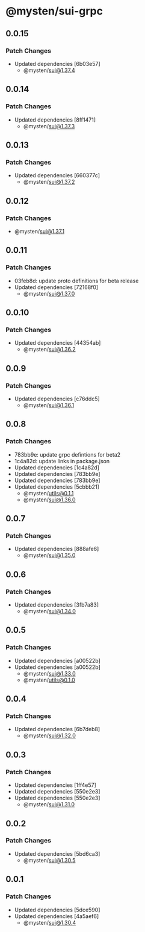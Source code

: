 # @mysten/sui-grpc

## 0.0.15

### Patch Changes

- Updated dependencies [6b03e57]
  - @mysten/sui@1.37.4

## 0.0.14

### Patch Changes

- Updated dependencies [8ff1471]
  - @mysten/sui@1.37.3

## 0.0.13

### Patch Changes

- Updated dependencies [660377c]
  - @mysten/sui@1.37.2

## 0.0.12

### Patch Changes

- @mysten/sui@1.37.1

## 0.0.11

### Patch Changes

- 03feb8d: update proto definitions for beta release
- Updated dependencies [72168f0]
  - @mysten/sui@1.37.0

## 0.0.10

### Patch Changes

- Updated dependencies [44354ab]
  - @mysten/sui@1.36.2

## 0.0.9

### Patch Changes

- Updated dependencies [c76ddc5]
  - @mysten/sui@1.36.1

## 0.0.8

### Patch Changes

- 783bb9e: update grpc defintions for beta2
- 1c4a82d: update links in package.json
- Updated dependencies [1c4a82d]
- Updated dependencies [783bb9e]
- Updated dependencies [783bb9e]
- Updated dependencies [5cbbb21]
  - @mysten/utils@0.1.1
  - @mysten/sui@1.36.0

## 0.0.7

### Patch Changes

- Updated dependencies [888afe6]
  - @mysten/sui@1.35.0

## 0.0.6

### Patch Changes

- Updated dependencies [3fb7a83]
  - @mysten/sui@1.34.0

## 0.0.5

### Patch Changes

- Updated dependencies [a00522b]
- Updated dependencies [a00522b]
  - @mysten/sui@1.33.0
  - @mysten/utils@0.1.0

## 0.0.4

### Patch Changes

- Updated dependencies [6b7deb8]
  - @mysten/sui@1.32.0

## 0.0.3

### Patch Changes

- Updated dependencies [1ff4e57]
- Updated dependencies [550e2e3]
- Updated dependencies [550e2e3]
  - @mysten/sui@1.31.0

## 0.0.2

### Patch Changes

- Updated dependencies [5bd6ca3]
  - @mysten/sui@1.30.5

## 0.0.1

### Patch Changes

- Updated dependencies [5dce590]
- Updated dependencies [4a5aef6]
  - @mysten/sui@1.30.4
